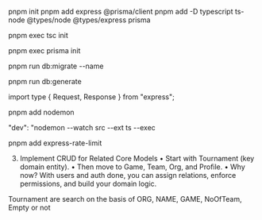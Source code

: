 pnpm init
pnpm add express @prisma/client
pnpm add -D typescript ts-node @types/node @types/express prisma

<!-- Make the tsconfig -->

pnpm exec tsc init

<!-- initiate the primsa  -->

pnpm exec prisma init

<!-- TO migrate the schema update -->

pnpm run db:migrate --name <name here>

<!-- To generate the client -->

pnpm run db:generate

<!-- These are the type we imorting form the express for hte Request and Response -->

import type { Request, Response } from "express";

<!-- Install nodemon for the devdependency  -->

pnpm add nodemon

"dev": "nodemon --watch src --ext ts --exec

<!-- Put this in dev script as wanted to run by nodemon and put the --exec ts so it look for extension for ts file for nodemon to watch as by default the nodemon do not watch the ts file  -->

<!-- USe the Express-rate-limiter to put the rate limit -->

pnpm add express-rate-limit

3. Implement CRUD for Related Core Models
   • Start with Tournament (key domain entity).
   • Then move to Game, Team, Org, and Profile.
   • Why now? With users and auth done, you can assign relations, enforce permissions, and build your domain logic.

Tournament are search on the basis of ORG, NAME, GAME, NoOfTeam, Empty or not
